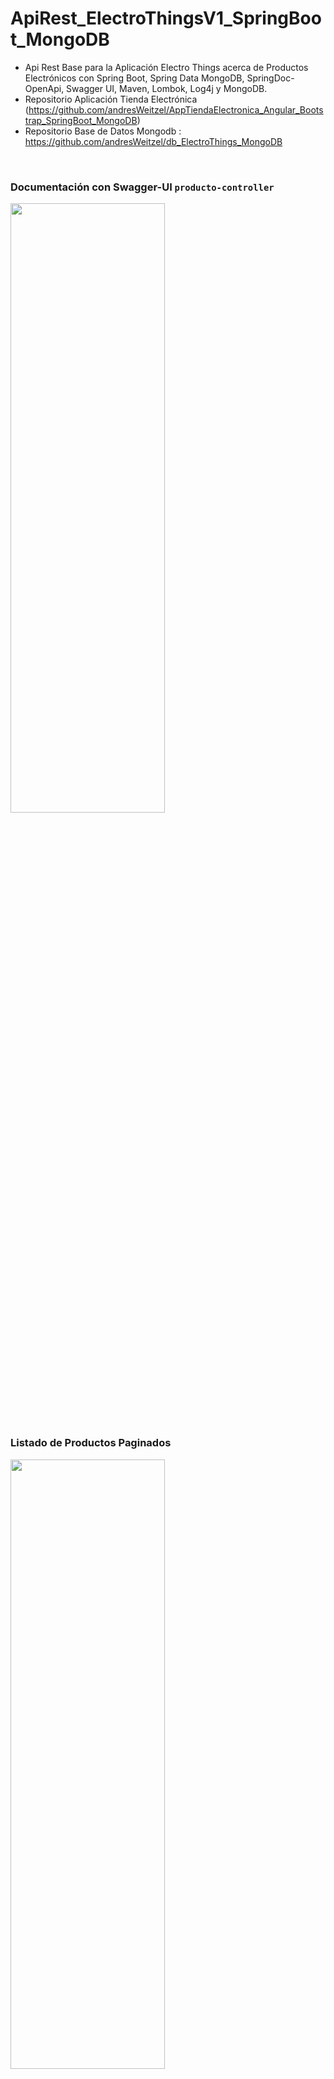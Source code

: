 # ApiRest_ElectroThingsV1_SpringBoot_MongoDB

* Api Rest Base para la Aplicación Electro Things acerca de Productos Electrónicos con Spring Boot, Spring Data MongoDB, SpringDoc-OpenApi, Swagger UI, Maven, Lombok, Log4j y MongoDB.
* Repositorio Aplicación Tienda Electrónica (https://github.com/andresWeitzel/AppTiendaElectronica_Angular_Bootstrap_SpringBoot_MongoDB)
* Repositorio Base de Datos Mongodb : https://github.com/andresWeitzel/db_ElectroThings_MongoDB


<br>

### Documentación con Swagger-UI `producto-controller`
 <img width="70%" height="50%"  src="https://github.com/andresWeitzel/ApiRest_ElectroThingsV1_SpringBoot_MongoDB/blob/master/documentation/productosController.png" />
 
 ### Listado de Productos Paginados
 <img width="70%" height="50%"  src="https://github.com/andresWeitzel/ApiRest_ElectroThingsV1_SpringBoot_MongoDB/blob/master/documentation/get/getAll.png" />
  <img width="70%" height="50%"  src="https://github.com/andresWeitzel/ApiRest_ElectroThingsV1_SpringBoot_MongoDB/blob/master/documentation/get/getAllResponse.png" />

  ### Listado de Productos o Producto Paginado/s por Fecha
   <img width="70%" height="50%"  src="https://github.com/andresWeitzel/ApiRest_ElectroThingsV1_SpringBoot_MongoDB/blob/master/documentation/get/getByFecha.png" />
  <img width="70%" height="50%"  src="https://github.com/andresWeitzel/ApiRest_ElectroThingsV1_SpringBoot_MongoDB/blob/master/documentation/get/getByFechaResponse.png" />
  
 ### Inserción de un Producto Método Post
  <img width="70%" height="50%"  src="https://github.com/andresWeitzel/ApiRest_ElectroThingsV1_SpringBoot_MongoDB/blob/master/documentation/post/post.png" />
  
  <img width="70%" height="50%"  src="https://github.com/andresWeitzel/ApiRest_ElectroThingsV1_SpringBoot_MongoDB/blob/master/documentation/post/postResponse.png" />

  ### Búsqueda del Producto Insertado según su Código
  <img width="70%" height="50%"  src="https://github.com/andresWeitzel/ApiRest_ElectroThingsV1_SpringBoot_MongoDB/blob/master/documentation/post/getByCodigo.png" />
    <img width="70%" height="50%"  src="https://github.com/andresWeitzel/ApiRest_ElectroThingsV1_SpringBoot_MongoDB/blob/master/documentation/post/getByCodigoResponse.png" />
  
 ### Actualización de un Producto Método Put
  <img width="70%" height="50%"  src="https://github.com/andresWeitzel/ApiRest_ElectroThingsV1_SpringBoot_MongoDB/blob/master/documentation/put/put.png" />
<img width="70%" height="50%"  src="https://github.com/andresWeitzel/ApiRest_ElectroThingsV1_SpringBoot_MongoDB/blob/master/documentation/put/putResponse.png" />

  ### Eliminación de un Producto Método Delete
  <img width="70%" height="50%"  src="https://github.com/andresWeitzel/ApiRest_ElectroThingsV1_SpringBoot_MongoDB/blob/master/documentation/delete/delete.png" />
    <img width="70%" height="50%"  src="https://github.com/andresWeitzel/ApiRest_ElectroThingsV1_SpringBoot_MongoDB/blob/master/documentation/delete/deleteResponse.png" />
 
  
  
 ### Búsqueda del Producto Eliminado según su Id
   <img width="70%" height="50%"  src="https://github.com/andresWeitzel/ApiRest_ElectroThingsV1_SpringBoot_MongoDB/blob/master/documentation/delete/getById.png" />
     <img width="70%" height="50%"  src="https://github.com/andresWeitzel/ApiRest_ElectroThingsV1_SpringBoot_MongoDB/blob/master/documentation/delete/getByIdResponse.png" />

  
  

</br>

### Tecnologías Implementadas

| **Tecnologías** | **Versión** | **Finalidad** |               
| ------------- | ------------- | ------------- |
| Java |   12.0.2 | JDK |
| Spring Tool Suite 4 | 4.9.0  | IDE |
| Spring Boot |   2.6.4  | Framework |
| Spring Boot Data JPA  | 2.6.3 | Mapeo de objetos y persistencia en la db |
| Lombok | 1.18.22 | Automatización de Código | 
| Open-Api y UI Swagger | 1.6.4 | Documentación de la Api | 
| UI Swagger | 1.6.4 | Visualización y Gestión de la Api | 
| Maven |  4.0.0 | Gestor de Proyectos |
| MongoDB | 5.0 | Base de Datos |
| MongoDB Compass	| 1.31.2 |	Gestor para MongoDB |
| CMD | 10 | Símbolo del Sistema para linea de comandos | 
| GNU bash / Terminal | 4.4.23  | Bash / Terminal para el manejo e implementación de Git integrado al Spring Tool Suite |
| Git | 2.29.1  | Control de Versiones |


</br>

### Descarga y Documentacion de las Tecnologías Implementadas

| **Tecnología**  | **Descarga** | **Documentación** |               
| ------------- | ------------- | ------------- |
| Java-JDK 12 | https://www.oracle.com/java/technologies/javase/jdk12-archive-downloads.html |  https://docs.oracle.com/en/ |
| Spring Tool Suite 4 |https://spring.io/tools | https://spring.io/guides |
| Lombok | https://projectlombok.org/download | https://projectlombok.org/download |
| Open UI |https://open-ui.org/ | https://open-ui.org/ |
| Maven Repository | https://mvnrepository.com/ | https://mvnrepository.com/ | 
| MongoDB |	https://www.mongodb.com/try/download/community |	https://www.mongodb.com/try/download/community |
| MongoDB Compass	|https://www.mongodb.com/try/download/compass	| https://www.mongodb.com/try/download/compass |
| Git  | https://git-scm.com/downloads |  https://git-scm.com/docs |

</br>

### Patrones de Diseño Implementados

| **Patrón de Diseño** | **Finalidad** |               
| ------------- | ------------- |
| DAO | Uso de interfaces entre la aplicación y el almacenamiento de datos. |
| MVC | Separación y Representación de los Datos, Manejo de errores, Escalabilidad, etc  |

</br>

### Dependencias Implementadas

| **Dependencia Maven**  | **Versión** | **Finalidad** |             
| ------------- | ------------- | ------------- |
| spring-boot-starter-data-jpa | 2.6.7 | Api de JpaRepository para el manejo de métodos | 
| spring-boot-starter-test | 2.6.7 | Para Testing | 
| spring-boot-starter-web | 2.6.7 | Se agrega toda la configuración web automáticamente de Maven a Spring |
| spring-boot-starter-validation | 2.6.7 | Uso de Validacion desde nuestro Bean |
| spring-boot-starter-data-mongodb | 2.6.7 | Manejo de SpringDataMongoDB con los métodos del Repository y anotations  |
| springdoc-openapi-ui | 1.6.4 | Plantillas para el Front |
| spring-boot-devtools | 2.6.7 | Herramientas para el Manejo de Spring Boot | 
| lombok | 1.18.22 |  Dependencia para la automatización de Código |




</br>

### Documentación No Oficial Recomendada
* Api Rest Spring Boot Mongodb : https://www.youtube.com/watch?v=OtBukxJy4kg
* Api Rest Guía Spring Boot Mongodb Codigo :https://github.com/heroe-geek/rest-api-springboot-mvc/blob/master/src/main/java/com/hg/crud/controllers/ProductController.java
* Tutorial MongoDB con Spring Boot : https://www.mongodb.com/compatibility/spring-boot
* Tutorial Spring Data MongoDB (01) : https://stackabuse.com/spring-data-mongodb-guide-to-the-aggregation-annotation/
* Tutorial Spring Data MongoDB(02) :  https://blog.marcnuri.com/spring-data-mongodb-implementacion-de-un-repositorio-a-medida
* Tutorial Uso de Queys en MongoDB : https://www.baeldung.com/queries-in-spring-data-mongodb
* Código Ejemplo genérico : https://github.com/heroe-geek/rest-api-springboot-mvc/blob/master/src/main/java/com/hg/crud/models/ProductDTO.java
* Config Mongo y Spring Boot : https://hevodata.com/learn/spring-boot-mongodb-config/

</br>

## Documentación de Desarrollo del Repositorio No Disponible Momentáneamente


